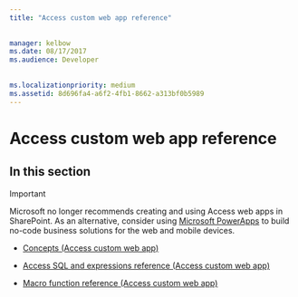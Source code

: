 ```yaml
---
title: "Access custom web app reference"
  
  
manager: kelbow
ms.date: 08/17/2017
ms.audience: Developer
 
  
ms.localizationpriority: medium
ms.assetid: 8d696fa4-a6f2-4fb1-8662-a313bf0b5989
---
```


# Access custom web app reference

## In this section

> [!IMPORTANT]
> Microsoft no longer recommends creating and using Access web apps in SharePoint. As an alternative, consider using [Microsoft PowerApps](https://powerapps.microsoft.com/) to build no-code business solutions for the web and mobile devices. 
  
- [Concepts (Access custom web app)](concepts-access-custom-web-app.md)
    
- [Access SQL and expressions reference (Access custom web app)](access-sql-and-expressions-reference-access-custom-web-app.md)
    
- [Macro function reference (Access custom web app)](macro-function-reference-access-custom-web-app.md)
    

